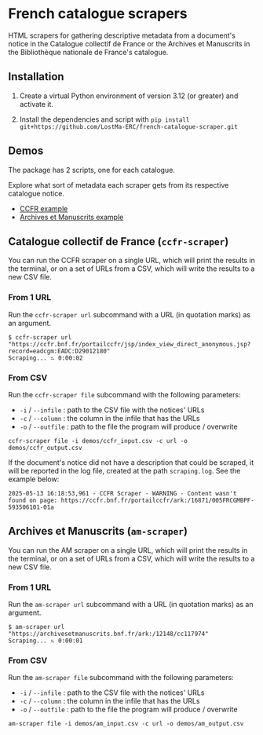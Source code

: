 # French catalogue scrapers

HTML scrapers for gathering descriptive metadata from a document's notice in the Catalogue collectif de France or the Archives et Manuscrits in the Bibliothèque nationale de France's catalogue.

## Installation

1. Create a virtual Python environment of version 3.12 (or greater) and activate it.

2. Install the dependencies and script with `pip install git+https://github.com/LostMa-ERC/french-catalogue-scraper.git`

## Demos

The package has 2 scripts, one for each catalogue.

Explore what sort of metadata each scraper gets from its respective catalogue notice.

- [CCFR example](./demos/ccfr_output.csv)
- [Archives et Manuscrits example](./demos/am_output.csv)

## Catalogue collectif de France (`ccfr-scraper`)

You can run the CCFR scraper on a single URL, which will print the results in the terminal, or on a set of URLs from a CSV, which will write the results to a new CSV file.

### From 1 URL

Run the `ccfr-scraper url` subcommand with a URL (in quotation marks) as an argument.

```console
$ ccfr-scraper url "https://ccfr.bnf.fr/portailccfr/jsp/index_view_direct_anonymous.jsp?record=eadcgm:EADC:D29012180"
Scraping... ⠦ 0:00:02
```

### From CSV

Run the `ccfr-scraper file` subcommand with the following parameters:

- `-i` / `--infile` : path to the CSV file with the notices' URLs
- `-c` / `--column` : the column in the infile that has the URLs
- `-o` / `--outfile` : path to the file the program will produce / overwrite

```shell
ccfr-scraper file -i demos/ccfr_input.csv -c url -o demos/ccfr_output.csv
```

If the document's notice did not have a description that could be scraped, it will be reported in the log file, created at the path `scraping.log`. See the example below:

```log
2025-05-13 16:18:53,961 - CCFR Scraper - WARNING - Content wasn't found on page: https://ccfr.bnf.fr/portailccfr/ark:/16871/005FRCGMBPF-593506101-01a
```

## Archives et Manuscrits (`am-scraper`)

You can run the AM scraper on a single URL, which will print the results in the terminal, or on a set of URLs from a CSV, which will write the results to a new CSV file.

### From 1 URL

Run the `am-scraper url` subcommand with a URL (in quotation marks) as an argument.

```console
$ am-scraper url "https://archivesetmanuscrits.bnf.fr/ark:/12148/cc117974"
Scraping... ⠦ 0:00:01
```

### From CSV

Run the `am-scraper file` subcommand with the following parameters:

- `-i` / `--infile` : path to the CSV file with the notices' URLs
- `-c` / `--column` : the column in the infile that has the URLs
- `-o` / `--outfile` : path to the file the program will produce / overwrite

```shell
am-scraper file -i demos/am_input.csv -c url -o demos/am_output.csv
```
